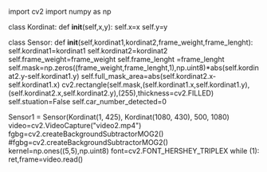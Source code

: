 import cv2
import numpy as np

class Kordinat:
    def __init__(self,x,y):
        self.x=x
        self.y=y

class Sensor:
    def __init__(self,kordinat1,kordinat2,frame_weight,frame_lenght):
        self.kordinat1=kordinat1
        self.kordinat2=kordinat2
        self.frame_weight=frame_weight
        self.frame_lenght =frame_lenght
        self.mask=np.zeros((frame_weight,frame_lenght,1),np.uint8)*abs(self.kordinat2.y-self.kordinat1.y)
        self.full_mask_area=abs(self.kordinat2.x-self.kordinat1.x)
        cv2.rectangle(self.mask,(self.kordinat1.x,self.kordinat1.y),(self.kordinat2.x,self.kordinat2.y),(255),thickness=cv2.FILLED)
        self.stuation=False
        self.car_number_detected=0


Sensor1 = Sensor(Kordinat(1, 425), Kordinat(1080, 430), 500, 1080)
video=cv2.VideoCapture("video2.mp4")
fgbg=cv2.createBackgroundSubtractorMOG2()
#fgbg=cv2.createBackgroundSubtractorMOG2()
kernel=np.ones((5,5),np.uint8)
font=cv2.FONT_HERSHEY_TRIPLEX
while (1):
    ret,frame=video.read()
